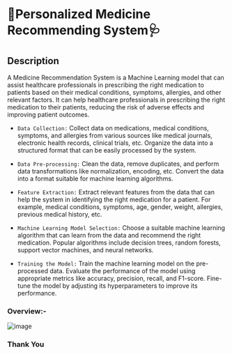 # 💊Personalized Medicine Recommending System🩺

## Description

A Medicine Recommendation System is a Machine Learning model that can assist healthcare professionals in prescribing the right medication to patients based on their medical conditions, symptoms, allergies, and other relevant factors. It can help healthcare professionals in prescribing the right medication to their patients, reducing the risk of adverse effects and improving patient outcomes.

- ``Data Collection:`` Collect data on medications, medical conditions, symptoms, and allergies from various sources like medical journals, electronic health records, clinical trials, etc. Organize the data into a structured format that can be easily processed by the system.

- ``Data Pre-processing:`` Clean the data, remove duplicates, and perform data transformations like normalization, encoding, etc. Convert the data into a format suitable for machine learning algorithms.

- ``Feature Extraction:`` Extract relevant features from the data that can help the system in identifying the right medication for a patient. For example, medical conditions, symptoms, age, gender, weight, allergies, previous medical history, etc.

- ``Machine Learning Model Selection:`` Choose a suitable machine learning algorithm that can learn from the data and recommend the right medication. Popular algorithms include decision trees, random forests, support vector machines, and neural networks.

- ``Training the Model:`` Train the machine learning model on the pre-processed data. Evaluate the performance of the model using appropriate metrics like accuracy, precision, recall, and F1-score. Fine-tune the model by adjusting its hyperparameters to improve its performance.

### Overview:-

![image](https://user-images.githubusercontent.com/91726340/222178834-749dec0b-3f69-4a58-9f8a-cb10fc179cb7.png)

### Thank You

